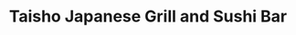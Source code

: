 ---
layout: place
title: Taisho Japanese Grill and Sushi Bar
permalink: /texas/cypress/taisho-japanese-grill-and-sushi-bar.html
stateAbbr: TX
stateName: Texas
cityName: Cypress
seo:
  type: restaurant
  links: http://www.itaisho.com/
place_id: ChIJtbCZImDWQIYRb8_78HkaVtk
photos:
  - name: >-
      places/ChIJtbCZImDWQIYRb8_78HkaVtk/photos/AeeoHcKJQmcW1tPFSOwvqiwGbX8noeUzsFXzUEte-X-7uPr-3yjbjdBh3sm8qtkudY7JPcFHHI6UQd7IEZ1Nrju_4hLU3sJE6cLCaIUENVel4LN7ai0l-rqHX1bkLteSQXmJ-NPMRDnz-2eMEL7mSDwZ8dr0yPQ1Z782-oAeq6yI6c1Cd_AUkFekzFHKr9hhS5O0fxqZxSk6sH5dqMl3Y7fydgZ5Lnri6l1FjwiAtnE_yfhV453BzGxVVPUpqJplWTGA0QsyBFc2qA1Rt5-OE6sugSj18V1xlkfrbBekwRNN6Nu_1Q
    widthPx: 4032
    heightPx: 3024
    authorAttributions:
      - displayName: Taisho Japanese Grill and Sushi Bar
        uri: https://maps.google.com/maps/contrib/112471903442666577520
        photoUri: >-
          https://lh3.googleusercontent.com/a-/ALV-UjWcJk_GhhbG0RehpRM_tEh5Ogl9rMS8NmHNtN6r1At_qDclcyU=s100-p-k-no-mo
    flagContentUri: >-
      https://www.google.com/local/imagery/report/?cb_client=maps_api_places.places_api&image_key=!1e10!2sAF1QipOY9Q7RPsHb7AxNblQcQhADiGMxDUT1IafDZUGy&hl=en-US
    googleMapsUri: >-
      https://www.google.com/maps/place//data=!3m4!1e2!3m2!1sAF1QipOY9Q7RPsHb7AxNblQcQhADiGMxDUT1IafDZUGy!2e10!4m2!3m1!1s0x8640d6602299b0b5:0xd9561a79f0fbcf6f
  - name: >-
      places/ChIJtbCZImDWQIYRb8_78HkaVtk/photos/AeeoHcIOrXwht3oEcllol1PBXl7du5uEcQ59H-9m5LNygA1Uce69CMGtk2M6GF-XbCPZgB156ZmwTXZR4HRZYXgo28ZPNsyizAz7x5-utPd_0EbCDiaEpVKQhflXtm07gJS4cOnrYmxDx_U9iiC62JgWmAXLuSa2K0P9JlfnIrXDKkoXBIZQAJybuYJrcrdimDWqQ9Yet4a_If1DniA1vIilDWUMwSMQnysH9vJsw74dAVKKF1qSHS1WaRe0usFeSlrKoQ5ckIZO7UfepvM5Loqh30CLkQtVQciXXbTqdZFk_M9Qvg
    widthPx: 664
    heightPx: 374
    authorAttributions:
      - displayName: Taisho Japanese Grill and Sushi Bar
        uri: https://maps.google.com/maps/contrib/112471903442666577520
        photoUri: >-
          https://lh3.googleusercontent.com/a-/ALV-UjWcJk_GhhbG0RehpRM_tEh5Ogl9rMS8NmHNtN6r1At_qDclcyU=s100-p-k-no-mo
    flagContentUri: >-
      https://www.google.com/local/imagery/report/?cb_client=maps_api_places.places_api&image_key=!1e10!2sAF1QipOk0BmVLl4N1eDqaC77H4z1W7jaxmLmgBNB_5So&hl=en-US
    googleMapsUri: >-
      https://www.google.com/maps/place//data=!3m4!1e2!3m2!1sAF1QipOk0BmVLl4N1eDqaC77H4z1W7jaxmLmgBNB_5So!2e10!4m2!3m1!1s0x8640d6602299b0b5:0xd9561a79f0fbcf6f
  - name: >-
      places/ChIJtbCZImDWQIYRb8_78HkaVtk/photos/AeeoHcL_dPllCIwvS3eZt8QkGAc0YPGirl2UEwl6DU4GLUqSfBX6Y0c-opgLLihsdXKkywN1Qx2Y5Ov8vepTR2oAsdQuJXvYtvbnpKBguu3vHd3p-D7MQQyrcCTfNPGXIy3NTNGGBu_qzDtBxqd_pOvN4O23eTF31Hi_1fuXNuvXrw76mXdJMDbtP0d2_LihhT2996IstFlFIDVAvV8oULFL9hL-ifVWg6auOwyIyTRDTyE041p15LJij9QAuOJso2b5DNY2_N__xQG9Rz1dJlNCI29y1IuS2hWBaJzbD6Vwu0pl8cOgs32QxMGWjrKdau3PomDUcl7nK7jQ5N0sFXylNkr_ul1_KfpOwx-DgmHDF0Zazzx-fT-Z0fitVrnbLw7NVJ1obm2RlvhQv9cJcD35W5JNyZ9rrrXlOIWzScgP6ut8gqsV
    widthPx: 3000
    heightPx: 4000
    authorAttributions:
      - displayName: Rafael Jimenez
        uri: https://maps.google.com/maps/contrib/117140607322531519922
        photoUri: >-
          https://lh3.googleusercontent.com/a-/ALV-UjXMAUB03-ryUn6DtSIgmlL8ljSx3DUSPaeXMG0G296bIsdNjisk=s100-p-k-no-mo
    flagContentUri: >-
      https://www.google.com/local/imagery/report/?cb_client=maps_api_places.places_api&image_key=!1e10!2sCIHM0ogKEICAgIDnle6AkwE&hl=en-US
    googleMapsUri: >-
      https://www.google.com/maps/place//data=!3m4!1e2!3m2!1sCIHM0ogKEICAgIDnle6AkwE!2e10!4m2!3m1!1s0x8640d6602299b0b5:0xd9561a79f0fbcf6f
  - name: >-
      places/ChIJtbCZImDWQIYRb8_78HkaVtk/photos/AeeoHcI9tzny-E5j9Nw7Ab6zr-l5ihhraRWUh4ntfi4evEy2DIMAuY1wt4MMMGi1WdHQAC0nVgraKr4kZRCQFzIL2EkYp6J_FLdgGXiwsrKcQfLo2p07uHvgj-GQKk_U73U3p0GXx8a3xNMaG3H82BKgKNx0jDGLmosYo47qNoYm6pPXUjgHTxjSRC_U5EYGdokk68FlvqKFp_s8kQJdo_-WMErhbg5zoX_Dnm3Uzpo_rAzGsaPgZLFGJ60-zyCzlsRoBu63kVFAYFUVsMEGjDyZ_VjEU5WXz1okuGLgdQTu0de_O-RhnMKxGxT0uivEGSaYBqa_PIt-CgbH67tecsmQ89mNs_IVD6N1AqWfDJwUuVh9u4y8of6RVcPo_P3LFupdlnKIBBRoXud8lsEJe0uB0tb5vgN-xtJrhCE5Fo_MW4JanA
    widthPx: 3024
    heightPx: 4032
    authorAttributions:
      - displayName: Kenny L.
        uri: https://maps.google.com/maps/contrib/111118079815776600139
        photoUri: >-
          https://lh3.googleusercontent.com/a-/ALV-UjU304maI_AXhAkhfH-dyv28QAxDtkp74sfrtY455nLZQpltu9jgtQ=s100-p-k-no-mo
    flagContentUri: >-
      https://www.google.com/local/imagery/report/?cb_client=maps_api_places.places_api&image_key=!1e10!2sCIHM0ogKEICAgIDWi7jofA&hl=en-US
    googleMapsUri: >-
      https://www.google.com/maps/place//data=!3m4!1e2!3m2!1sCIHM0ogKEICAgIDWi7jofA!2e10!4m2!3m1!1s0x8640d6602299b0b5:0xd9561a79f0fbcf6f
  - name: >-
      places/ChIJtbCZImDWQIYRb8_78HkaVtk/photos/AeeoHcJp9AJEu8fjKS8gjKP_dcFTX0zuzfGbb6a53kmr8PITX1IDofPqKQpPzZCdSxG4VrOclCQen8u1NOsbsBtm4GrLKDSkqWXfOuTuv9VBQXBEEsMv72VEbtlAfblN4AOuFdFapbtsDd42rWBatBhqN61lO0t8a60k0duo2Kn_KwOrjsVGpobN-VWZbvpA6A9d4UrH-DzlougGTHiyOUq5S5gIBgnqcQsNEdbKM73xWhVVoFYWYAWqrdLjFcvYTUJVeTibUQIdnjJxUNZrUXhCyp6novi4dcXENnDZ5syLsJYJbZuBurdxAuyCxpQfRM4OHEAHJ42omImAA2MOn0diyaeMIZxO93B48fM5oZRzBJvLfpjCRf6Vs-yePCahsuIETAZCxExT0aoFoeWyXfVTa-7oL_ghrZ9TFPTcaYRXnOcPLw
    widthPx: 3000
    heightPx: 4000
    authorAttributions:
      - displayName: Rafael Jimenez
        uri: https://maps.google.com/maps/contrib/117140607322531519922
        photoUri: >-
          https://lh3.googleusercontent.com/a-/ALV-UjXMAUB03-ryUn6DtSIgmlL8ljSx3DUSPaeXMG0G296bIsdNjisk=s100-p-k-no-mo
    flagContentUri: >-
      https://www.google.com/local/imagery/report/?cb_client=maps_api_places.places_api&image_key=!1e10!2sCIHM0ogKEICAgIDnle6AAw&hl=en-US
    googleMapsUri: >-
      https://www.google.com/maps/place//data=!3m4!1e2!3m2!1sCIHM0ogKEICAgIDnle6AAw!2e10!4m2!3m1!1s0x8640d6602299b0b5:0xd9561a79f0fbcf6f
  - name: >-
      places/ChIJtbCZImDWQIYRb8_78HkaVtk/photos/AeeoHcIenlLRfXqFoKgClYUMvA-O3C4A-56vV1WLOxtgFf5J1YUmbDG-4k5gUqLjMN_wHJEYJY8R780BraU9kfJ6lBUuY13cZF5C-Jg_WscQFIcTnu_4nhRC17RIIHJZMCi6e_jPXmYYT7-wLf-sTXwNMV3evKdIggUwjmw45ua2Bp6tHGnuHqonQee_vUegrxTqIvAzKXG3YKddM3otiFwlqP8pCwCqN3Q7yidICnCJZUNhy382Ma2IVob9hE1v2COHrWMfPH_0WBxDO5yz9jdL_5muUThnXaRhlzozUtNEXMsKslyAT_VY6QfqxTYTJ6Bo41ULqZquvNoul2KiwvxjtophylZy9Rjzm_MNV1HMdREfiIpSR-wQkrm0YVUpF4m1kI5cT5eWfiMCHEwAqhT5vCis61MZCs9Z6kCXPCbK9V3KZjY
    widthPx: 3000
    heightPx: 4000
    authorAttributions:
      - displayName: Rafael Jimenez
        uri: https://maps.google.com/maps/contrib/117140607322531519922
        photoUri: >-
          https://lh3.googleusercontent.com/a-/ALV-UjXMAUB03-ryUn6DtSIgmlL8ljSx3DUSPaeXMG0G296bIsdNjisk=s100-p-k-no-mo
    flagContentUri: >-
      https://www.google.com/local/imagery/report/?cb_client=maps_api_places.places_api&image_key=!1e10!2sCIHM0ogKEICAgIDnle6A4wE&hl=en-US
    googleMapsUri: >-
      https://www.google.com/maps/place//data=!3m4!1e2!3m2!1sCIHM0ogKEICAgIDnle6A4wE!2e10!4m2!3m1!1s0x8640d6602299b0b5:0xd9561a79f0fbcf6f
  - name: >-
      places/ChIJtbCZImDWQIYRb8_78HkaVtk/photos/AeeoHcJNcpdae1i5_WauADXvkyEwtmfAnfnJU-bBGopZtK52erQFZws9JNu9N_ysJQWZOAlKtQs3KYrOajFgWbSjRPPQFS-YxBvw1ujoXO4uSVAZMxNJJoB8F9U-H2Z8wVcLFl5nfXFdjFPpmGwoh7B0Ve_98ph3VP0eYSELM6CoNayRgWiNlqDv0cQqj5xuyI4n7I78oOMjSmEGbiO6oerfykGZBQlgI33n22etoagibjmkqqYjm7njCwr027GZurh8JS949uvyRSsy-3KHCe_RxTy8xQz_tAWRlKs1KKRZFJhaqfkB9nYvRY2ybSHU0xN5m6uzHvZDJixvQ99SEeODzqfoNb5cKZtnPCqBXvDIXS0Oy6Fv2IrgO-MX_49pH6DnnLsaSqL54tnE4TPrA8og1yKBypEsbYRFyx5HYPDeMDa6Pw
    widthPx: 4032
    heightPx: 3024
    authorAttributions:
      - displayName: Michael Chan
        uri: https://maps.google.com/maps/contrib/103127393389769103325
        photoUri: >-
          https://lh3.googleusercontent.com/a-/ALV-UjXPGZMYgnozYz9_DDOmlZQ_Z7IkqWQd6C6gZvb9HtbUCs3mSuE-vQ=s100-p-k-no-mo
    flagContentUri: >-
      https://www.google.com/local/imagery/report/?cb_client=maps_api_places.places_api&image_key=!1e10!2sCIHM0ogKEICAgICGku_rJw&hl=en-US
    googleMapsUri: >-
      https://www.google.com/maps/place//data=!3m4!1e2!3m2!1sCIHM0ogKEICAgICGku_rJw!2e10!4m2!3m1!1s0x8640d6602299b0b5:0xd9561a79f0fbcf6f
  - name: >-
      places/ChIJtbCZImDWQIYRb8_78HkaVtk/photos/AeeoHcL1WL-IdrkXsjmdlbgIV9ocnMTICRtwxF9VmHexYucA837AUHEx9I3on-xdO7E285Oeb1_LZnCK-a4-kNZ2EYFf-gJmfRftSFImN9OivPIlSys0j1scBdBGMfBLhYx8AUraQAp1e490hbwFQmqqDPUzRdQuIHzWXjHjJERuk0mKwLQv5QYQalrHGlu-Kfd2iegNxMYFv6AR_K3GI03v-BZ3NGPSiV1JybOMYYFr649XR0sgtskcyEexDAe7IQFQr_5nulivKFcu0WzK1v73yUV0ENUDObWn7yCChMP6_EslljW00cLntIk3SXkpWnGVhqwRaXeH95twTi_EcLImCLLh_sXQrNuVyoO542vx2zn6PszIRRwXBdwj2z-iUAVS18RiiQ6OaEg_76H5X5TwrApG-SDSDbcfhZ6qmlXef3uSk-LF
    widthPx: 3024
    heightPx: 4032
    authorAttributions:
      - displayName: norah
        uri: https://maps.google.com/maps/contrib/116321597411286653454
        photoUri: >-
          https://lh3.googleusercontent.com/a-/ALV-UjUWVZK6VP-Zc4WUssplEZNN_BOysxdykb7kNyu14tXhy7LU7vlPUA=s100-p-k-no-mo
    flagContentUri: >-
      https://www.google.com/local/imagery/report/?cb_client=maps_api_places.places_api&image_key=!1e10!2sCIHM0ogKEICAgMCwtO-G6QE&hl=en-US
    googleMapsUri: >-
      https://www.google.com/maps/place//data=!3m4!1e2!3m2!1sCIHM0ogKEICAgMCwtO-G6QE!2e10!4m2!3m1!1s0x8640d6602299b0b5:0xd9561a79f0fbcf6f
  - name: >-
      places/ChIJtbCZImDWQIYRb8_78HkaVtk/photos/AeeoHcJDHNynf7yu6VC8oVxFibj1cKtsDmFM8H6MWJAvs1AbjTn7b1nGf_UIq_iypu1h0dZ9b4DhAl9SbDdDeA_MV-NaJfZSLPlRBwlCNTlChEYaMlxX_WNdURcme2eHiEDF4nL4qQUPPPi-1OMBDGC47-KtXJXdrf_F45TVMgIOyB628RnjE3VqlmZIvC5D52SNCwiPeHbPU2ARaCah7Xs7yDBgcMuS2Ddhix1yrrsqWP8SR74mnFQxapufXAfKSw8dVFiLynUExc-qWwRzwPAWO0kqXMKLbL2nh-iyF5HJ8jch7FRrAjly_ZMtEbPfgrsLHfVSlVs1acaqdLVtzqSA18Z5YbuBzySCdzccE-sSOqfdlETJcPJVdy-BZZJiw989mvpXZ60F0YB9qOPe_HjSunH3DNKCsXL16rEwYomulyNkjA
    widthPx: 1868
    heightPx: 4000
    authorAttributions:
      - displayName: D Lim
        uri: https://maps.google.com/maps/contrib/110791198133053784293
        photoUri: >-
          https://lh3.googleusercontent.com/a/ACg8ocLB12f13u1Q-J-S8suC3ux_T8OMq65LSKqt3tpbQRNYvTikQA=s100-p-k-no-mo
    flagContentUri: >-
      https://www.google.com/local/imagery/report/?cb_client=maps_api_places.places_api&image_key=!1e10!2sCIHM0ogKEICAgIDbx9Syag&hl=en-US
    googleMapsUri: >-
      https://www.google.com/maps/place//data=!3m4!1e2!3m2!1sCIHM0ogKEICAgIDbx9Syag!2e10!4m2!3m1!1s0x8640d6602299b0b5:0xd9561a79f0fbcf6f
  - name: >-
      places/ChIJtbCZImDWQIYRb8_78HkaVtk/photos/AeeoHcJiYxlD47TeX8yoXYeQXkvNcwyoWJ42vRLfSFcjg-5e5VssmB9YD2FUTLzCiugX9EjST_rwIsbE0jtf0KNJkTXciED_oSi_e1uul6DfLOh0d0Fsm0kWeG16q9WZ2Q3jsuF1ZprFTjmSUq9OTZfyuusB9HDnuDdCEQAvdNOtFwsI27uggu6BOVdUFTpzZWOAmEG4wVXnrIvSPCwBuKt1bdcATxo8DfXbfzoQ9O1UQjcb6KISzNXFAIypDO47nNCEHvDGJFjjgbdCcG6odxj4z9TswROWKn1QgONs6XA07-8C55tWmN4AdSKEb0Mpl0hlJVw_q7jaU6Imm3MjpCRKVZTtdF6kivfZSqa0hqy7EwXlpWwM685sRrCujTOtKEu9MYwigvEh7LWSCFGiptp2TrXvE2f81KGaDP_-2x_gfbAObNlT
    widthPx: 4032
    heightPx: 3024
    authorAttributions:
      - displayName: Jesscia Ma
        uri: https://maps.google.com/maps/contrib/111534620088939166686
        photoUri: >-
          https://lh3.googleusercontent.com/a-/ALV-UjXAho2qF8mmv4XagUJbHOKD7VGQ8HQTJRuanLrTc9upDSx13p3UtQ=s100-p-k-no-mo
    flagContentUri: >-
      https://www.google.com/local/imagery/report/?cb_client=maps_api_places.places_api&image_key=!1e10!2sCIHM0ogKEICAgICx8rfO4gE&hl=en-US
    googleMapsUri: >-
      https://www.google.com/maps/place//data=!3m4!1e2!3m2!1sCIHM0ogKEICAgICx8rfO4gE!2e10!4m2!3m1!1s0x8640d6602299b0b5:0xd9561a79f0fbcf6f
address: '9955 Barker Cypress Rd #102, Cypress, TX 77433, USA'
street: '9955 Barker Cypress Rd #102'
city: Cypress
state: TX
zip: '77433'
country: USA
neighborhood: Cypress
latitude: '29.922521'
longitude: '-95.688432'
accessibility_options:
  wheelchairAccessibleParking: true
  wheelchairAccessibleEntrance: true
  wheelchairAccessibleRestroom: true
  wheelchairAccessibleSeating: true
business_status: OPERATIONAL
name: Taisho Japanese Grill and Sushi Bar
google_maps_links:
  directionsUri: >-
    https://www.google.com/maps/dir//''/data=!4m7!4m6!1m1!4e2!1m2!1m1!1s0x8640d6602299b0b5:0xd9561a79f0fbcf6f!3e0
  placeUri: https://maps.google.com/?cid=15660733865263877999
  writeAReviewUri: >-
    https://www.google.com/maps/place//data=!4m3!3m2!1s0x8640d6602299b0b5:0xd9561a79f0fbcf6f!12e1
  reviewsUri: >-
    https://www.google.com/maps/place//data=!4m4!3m3!1s0x8640d6602299b0b5:0xd9561a79f0fbcf6f!9m1!1b1
  photosUri: >-
    https://www.google.com/maps/place//data=!4m3!3m2!1s0x8640d6602299b0b5:0xd9561a79f0fbcf6f!10e5
primary_type: Japanese Restaurant
opening_hours:
  openNow: true
  periods:
    - open:
        day: 0
        hour: 11
        minute: 15
      close:
        day: 0
        hour: 22
        minute: 0
    - open:
        day: 1
        hour: 11
        minute: 15
      close:
        day: 1
        hour: 22
        minute: 0
    - open:
        day: 2
        hour: 11
        minute: 15
      close:
        day: 2
        hour: 22
        minute: 0
    - open:
        day: 3
        hour: 11
        minute: 15
      close:
        day: 3
        hour: 22
        minute: 0
    - open:
        day: 4
        hour: 11
        minute: 15
      close:
        day: 4
        hour: 22
        minute: 0
    - open:
        day: 5
        hour: 11
        minute: 15
      close:
        day: 5
        hour: 23
        minute: 0
    - open:
        day: 6
        hour: 11
        minute: 15
      close:
        day: 6
        hour: 23
        minute: 0
  weekdayDescriptions:
    - 'Monday: 11:15 AM – 10:00 PM'
    - 'Tuesday: 11:15 AM – 10:00 PM'
    - 'Wednesday: 11:15 AM – 10:00 PM'
    - 'Thursday: 11:15 AM – 10:00 PM'
    - 'Friday: 11:15 AM – 11:00 PM'
    - 'Saturday: 11:15 AM – 11:00 PM'
    - 'Sunday: 11:15 AM – 10:00 PM'
  nextCloseTime: '2025-05-04T04:00:00Z'
secondary_opening_hours:
  regular:
    weekdayDescriptions: null
    type: null
  current:
    weekdayDescriptions: null
    type: null
phone: (281) 213-4537
price_level: PRICE_LEVEL_MODERATE
price_range: null
rating: '4.1'
rating_count: 585
website: http://www.itaisho.com/
description: >-
  Discover Taisho Japanese Grill and Sushi Bar in Cypress, TX$$$Taisho Japanese
  Grill and Sushi Bar in Cypress, TX, stands out as a welcoming spot for fresh
  sushi and flavorful Japanese cuisine, perfect for those searching for
  top-rated sushi restaurants near me. This establishment offers a variety of
  hibachi-style meals cooked right at your table, alongside creative sushi rolls
  that highlight high-quality ingredients and authentic flavors. With accessible
  features like wheelchair-friendly seating and parking, it's designed to
  accommodate everyone looking for a relaxed dining experience. The inviting
  atmosphere combines cozy indoor vibes with outdoor options, making it an ideal
  choice for casual meals or special occasions, especially if you're exploring
  Japanese places near me. Open daily with extended hours on weekends, it
  provides a convenient option for sushi enthusiasts seeking a blend of
  tradition and excitement in their meals.
generative_summary: >-
  Discover Taisho Japanese Grill and Sushi Bar in Cypress, TX$$$Taisho Japanese
  Grill and Sushi Bar in Cypress, TX, stands out as a welcoming spot for fresh
  sushi and flavorful Japanese cuisine, perfect for those searching for
  top-rated sushi restaurants near me. This establishment offers a variety of
  hibachi-style meals cooked right at your table, alongside creative sushi rolls
  that highlight high-quality ingredients and authentic flavors. With accessible
  features like wheelchair-friendly seating and parking, it's designed to
  accommodate everyone looking for a relaxed dining experience. The inviting
  atmosphere combines cozy indoor vibes with outdoor options, making it an ideal
  choice for casual meals or special occasions, especially if you're exploring
  Japanese places near me. Open daily with extended hours on weekends, it
  provides a convenient option for sushi enthusiasts seeking a blend of
  tradition and excitement in their meals.
generative_disclosure: Summarized by AI using the Grok-3-Mini model.
reviews:
  - name: >-
      places/ChIJtbCZImDWQIYRb8_78HkaVtk/reviews/ChZDSUhNMG9nS0VJQ0FnTURndnEydGFBEAE
    relativePublishTimeDescription: 2 months ago
    rating: 5
    text:
      text: >-
        We’ve been to this restaurant a few times now, and each visit has been
        consistently wonderful, never failing to impress. The food is always
        top-notch, from the tender, perfectly cooked chicken to the flavorful
        fried rice and the mouthwatering sushi. One standout item that I always
        look forward to is the yellowtail sashimi – it’s always incredibly fresh
        and bursting with flavor. The ginger dressing on the side salad is also
        one of the best I’ve ever tasted; it’s tangy, yet smooth, with just the
        right amount of spice.


        That being said, there was one small downside to this visit. While the
        food was amazing as always, the chef seemed a little rushed and didn’t
        put as much effort into the usual tricks and playful banter that make
        the experience feel more interactive and fun. I understand that the
        restaurant can get busy, but I do enjoy the entertainment factor of the
        meal. I come here not just for the delicious food, but also for the
        show. It’s always a bonus when the chef goes the extra mile to engage
        the adults as well as the kids. Hopefully, on our next visit, the chef
        will bring back a little more of that playful energy we’ve come to
        expect.


        Overall, though, it’s always a great experience. The atmosphere, food
        quality, and service are all fantastic, and I look forward to many more
        visits in the future.
      languageCode: en
    originalText:
      text: >-
        We’ve been to this restaurant a few times now, and each visit has been
        consistently wonderful, never failing to impress. The food is always
        top-notch, from the tender, perfectly cooked chicken to the flavorful
        fried rice and the mouthwatering sushi. One standout item that I always
        look forward to is the yellowtail sashimi – it’s always incredibly fresh
        and bursting with flavor. The ginger dressing on the side salad is also
        one of the best I’ve ever tasted; it’s tangy, yet smooth, with just the
        right amount of spice.


        That being said, there was one small downside to this visit. While the
        food was amazing as always, the chef seemed a little rushed and didn’t
        put as much effort into the usual tricks and playful banter that make
        the experience feel more interactive and fun. I understand that the
        restaurant can get busy, but I do enjoy the entertainment factor of the
        meal. I come here not just for the delicious food, but also for the
        show. It’s always a bonus when the chef goes the extra mile to engage
        the adults as well as the kids. Hopefully, on our next visit, the chef
        will bring back a little more of that playful energy we’ve come to
        expect.


        Overall, though, it’s always a great experience. The atmosphere, food
        quality, and service are all fantastic, and I look forward to many more
        visits in the future.
      languageCode: en
    authorAttribution:
      displayName: Lupita Rodriguez
      uri: https://www.google.com/maps/contrib/116148873172106098331/reviews
      photoUri: >-
        https://lh3.googleusercontent.com/a-/ALV-UjWRXqnOPmhNaxnGMrzn0h2BTOlXGvBeJXGofM6-KKtHXS4pEcQZNA=s128-c0x00000000-cc-rp-mo-ba3
    publishTime: '2025-02-25T01:54:10.586854Z'
    flagContentUri: >-
      https://www.google.com/local/review/rap/report?postId=ChZDSUhNMG9nS0VJQ0FnTURndnEydGFBEAE&d=17924085&t=1
    googleMapsUri: >-
      https://www.google.com/maps/reviews/data=!4m6!14m5!1m4!2m3!1sChZDSUhNMG9nS0VJQ0FnTURndnEydGFBEAE!2m1!1s0x8640d6602299b0b5:0xd9561a79f0fbcf6f
  - name: >-
      places/ChIJtbCZImDWQIYRb8_78HkaVtk/reviews/ChdDSUhNMG9nS0VJQ0FnTUN3dE8tR3lRRRAB
    relativePublishTimeDescription: a month ago
    rating: 3
    text:
      text: >-
        I didn’t try much sushi, but it was quite decent!! I recommend ordering
        off of the lunch menu the California roll!! It’s simple at a good price.
      languageCode: en
    originalText:
      text: >-
        I didn’t try much sushi, but it was quite decent!! I recommend ordering
        off of the lunch menu the California roll!! It’s simple at a good price.
      languageCode: en
    authorAttribution:
      displayName: norah
      uri: https://www.google.com/maps/contrib/116321597411286653454/reviews
      photoUri: >-
        https://lh3.googleusercontent.com/a-/ALV-UjUWVZK6VP-Zc4WUssplEZNN_BOysxdykb7kNyu14tXhy7LU7vlPUA=s128-c0x00000000-cc-rp-mo-ba5
    publishTime: '2025-03-16T23:19:22.152711Z'
    flagContentUri: >-
      https://www.google.com/local/review/rap/report?postId=ChdDSUhNMG9nS0VJQ0FnTUN3dE8tR3lRRRAB&d=17924085&t=1
    googleMapsUri: >-
      https://www.google.com/maps/reviews/data=!4m6!14m5!1m4!2m3!1sChdDSUhNMG9nS0VJQ0FnTUN3dE8tR3lRRRAB!2m1!1s0x8640d6602299b0b5:0xd9561a79f0fbcf6f
  - name: >-
      places/ChIJtbCZImDWQIYRb8_78HkaVtk/reviews/ChdDSUhNMG9nS0VJQ0FnSUNMZ3VPVXpBRRAB
    relativePublishTimeDescription: 10 months ago
    rating: 4
    text:
      text: >-
        Service was great and our table was very clean. The room has a cozy,
        comfortable feel to it and the restaurant is perfectly placed as the
        entrance is right in front of the water. This is nice because either
        before you dine or right after, a nice waterside stroll is only a step
        away.


        The actual hibachi entertainment was subpar. Our chef did nothing
        special nor out of the ordinary. We got the onion on fire that turns
        into the "choo-choo" train and we got a rice ball toss to the mouth.
        Other than that, he prepared the food as normal but no other exciting
        feature for that Father's Day lunch.


        The cost seems pretty in line, and gratuity is not a huge surprise for a
        party of 6. I would say that it is worth a try if you've never had
        hibachi. But for anyone seasoned with this style of dining, there are
        other places that really put the wow factor into it.


        Our server was incredible though I didn't catch her name and the food
        was nicely seasoned and worth another visit. Just not with the hibachi.
      languageCode: en
    originalText:
      text: >-
        Service was great and our table was very clean. The room has a cozy,
        comfortable feel to it and the restaurant is perfectly placed as the
        entrance is right in front of the water. This is nice because either
        before you dine or right after, a nice waterside stroll is only a step
        away.


        The actual hibachi entertainment was subpar. Our chef did nothing
        special nor out of the ordinary. We got the onion on fire that turns
        into the "choo-choo" train and we got a rice ball toss to the mouth.
        Other than that, he prepared the food as normal but no other exciting
        feature for that Father's Day lunch.


        The cost seems pretty in line, and gratuity is not a huge surprise for a
        party of 6. I would say that it is worth a try if you've never had
        hibachi. But for anyone seasoned with this style of dining, there are
        other places that really put the wow factor into it.


        Our server was incredible though I didn't catch her name and the food
        was nicely seasoned and worth another visit. Just not with the hibachi.
      languageCode: en
    authorAttribution:
      displayName: Kawana Simon
      uri: https://www.google.com/maps/contrib/115906845279900350330/reviews
      photoUri: >-
        https://lh3.googleusercontent.com/a-/ALV-UjVnjRrKYG2zEmvxQ8enQKfC8P5OAQiBE6Z7i7DJzR_-mrj47mghvg=s128-c0x00000000-cc-rp-mo-ba5
    publishTime: '2024-06-16T22:48:28.286632Z'
    flagContentUri: >-
      https://www.google.com/local/review/rap/report?postId=ChdDSUhNMG9nS0VJQ0FnSUNMZ3VPVXpBRRAB&d=17924085&t=1
    googleMapsUri: >-
      https://www.google.com/maps/reviews/data=!4m6!14m5!1m4!2m3!1sChdDSUhNMG9nS0VJQ0FnSUNMZ3VPVXpBRRAB!2m1!1s0x8640d6602299b0b5:0xd9561a79f0fbcf6f
  - name: >-
      places/ChIJtbCZImDWQIYRb8_78HkaVtk/reviews/ChZDSUhNMG9nS0VJQ0FnSUNudC1fWUVBEAE
    relativePublishTimeDescription: 7 months ago
    rating: 3
    text:
      text: >-
        Came here for my sons birthday & the chef for habachi seems like he 
        didn’t do much tricks as I expected but overall still a great experience
        for my kids. The food tasted great except for the steak which didn’t
        have much flavor and was overcooked. I would avoid ordering that. The
        whole time our kind waiter checked on us multiple times refilling our
        drinks making sure we were comfortable.
      languageCode: en
    originalText:
      text: >-
        Came here for my sons birthday & the chef for habachi seems like he 
        didn’t do much tricks as I expected but overall still a great experience
        for my kids. The food tasted great except for the steak which didn’t
        have much flavor and was overcooked. I would avoid ordering that. The
        whole time our kind waiter checked on us multiple times refilling our
        drinks making sure we were comfortable.
      languageCode: en
    authorAttribution:
      displayName: Diane Win
      uri: https://www.google.com/maps/contrib/103083649182992306157/reviews
      photoUri: >-
        https://lh3.googleusercontent.com/a-/ALV-UjVFUqEKrj-LGYlBohrwTmaUgMMtdXM9KheNFj6MdLphhn7p6XNL=s128-c0x00000000-cc-rp-mo-ba4
    publishTime: '2024-10-04T18:12:58.998769Z'
    flagContentUri: >-
      https://www.google.com/local/review/rap/report?postId=ChZDSUhNMG9nS0VJQ0FnSUNudC1fWUVBEAE&d=17924085&t=1
    googleMapsUri: >-
      https://www.google.com/maps/reviews/data=!4m6!14m5!1m4!2m3!1sChZDSUhNMG9nS0VJQ0FnSUNudC1fWUVBEAE!2m1!1s0x8640d6602299b0b5:0xd9561a79f0fbcf6f
  - name: >-
      places/ChIJtbCZImDWQIYRb8_78HkaVtk/reviews/ChdDSUhNMG9nS0VJQ0FnSURieDlTeThnRRAB
    relativePublishTimeDescription: 8 months ago
    rating: 4
    text:
      text: >-
        This is one of my favorite spots for Sushi, but I have to admit I
        haven't been here in a few years, probably since Covid.. I would still
        give the sushi top marks.  We had the Hot Mama & the Marilyn, we also
        had the combination fried rice which taste good but was a little shy of
        protein.  Now they have a Martini called the Lychee Martini OMG!!!
        LOVE.  The scenery is beautiful if you can tolerate the heat and be
        seated outside.  All in all I give them a solid 4 Stars because of the
        fried  rice and the tables inside are starting to get a little on the
        worn side but other than that still a great spot for Sushi.
      languageCode: en
    originalText:
      text: >-
        This is one of my favorite spots for Sushi, but I have to admit I
        haven't been here in a few years, probably since Covid.. I would still
        give the sushi top marks.  We had the Hot Mama & the Marilyn, we also
        had the combination fried rice which taste good but was a little shy of
        protein.  Now they have a Martini called the Lychee Martini OMG!!!
        LOVE.  The scenery is beautiful if you can tolerate the heat and be
        seated outside.  All in all I give them a solid 4 Stars because of the
        fried  rice and the tables inside are starting to get a little on the
        worn side but other than that still a great spot for Sushi.
      languageCode: en
    authorAttribution:
      displayName: D Lim
      uri: https://www.google.com/maps/contrib/110791198133053784293/reviews
      photoUri: >-
        https://lh3.googleusercontent.com/a/ACg8ocLB12f13u1Q-J-S8suC3ux_T8OMq65LSKqt3tpbQRNYvTikQA=s128-c0x00000000-cc-rp-mo-ba2
    publishTime: '2024-08-10T00:40:36.297004Z'
    flagContentUri: >-
      https://www.google.com/local/review/rap/report?postId=ChdDSUhNMG9nS0VJQ0FnSURieDlTeThnRRAB&d=17924085&t=1
    googleMapsUri: >-
      https://www.google.com/maps/reviews/data=!4m6!14m5!1m4!2m3!1sChdDSUhNMG9nS0VJQ0FnSURieDlTeThnRRAB!2m1!1s0x8640d6602299b0b5:0xd9561a79f0fbcf6f
review_summary: >-
  What Customers Are Buzzing About$$$Visitors often rave about the fresh and
  tasty sushi selections, like creative rolls and hibachi dishes that bring a
  fun twist to dining out, making it a solid pick for anyone craving the best
  sushi near me. Many appreciate the friendly service and interactive cooking
  shows that add entertainment to the meal, though some mention that the chef's
  flair can vary depending on the crowd. Folks enjoy the overall vibe, with
  highlights on the flavorful sides and generous portions that keep things
  satisfying without breaking the bank too much. While a few note that certain
  items, such as steak, might not always hit the mark, the general consensus
  leans positive, praising the spot as a great go-to for groups or date nights.
  All in all, it's a reliable choice for enjoyable Japanese fare that leaves
  most patrons excited to return for more.
review_disclosure: Summarized by AI using the Grok-3-Mini model.
parking_options:
  freeParkingLot: true
  freeStreetParking: true
payment_options:
  acceptsCreditCards: true
  acceptsDebitCards: true
  acceptsCashOnly: false
  acceptsNfc: true
allow_dogs: null
curbside_pickup: true
delivery: true
dine_in: true
good_for_children: true
good_for_groups: true
good_for_sports: null
live_music: false
menu_for_children: true
outdoor_seating: true
reservable: true
restroom: true
serves_beer: true
serves_breakfast: false
serves_brunch: false
serves_cocktails: true
serves_coffee: true
serves_dinner: true
serves_dessert: true
serves_lunch: true
serves_vegetarian_food: true
serves_wine: true
takeout: true
update_category: atmosphere
places_description: null

---